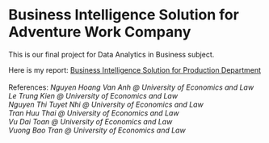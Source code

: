 # Business Intelligence Solution for Adventure Work Company

This is our final project for Data Analytics in Business subject.

Here is my report: [Business Intelligence Solution for Production Department](https://drive.google.com/file/d/1tRVuZ5KP3Bc5db7O3heD7NZilr2hIX78/view?usp=sharing)<br/><br/>
References:
<i>Nguyen Hoang Van Anh @ University of Economics and Law <br/>
Le Trung Kien @ University of Economics and Law <br/>
Nguyen Thi Tuyet Nhi @ University of Economics and Law <br/>
Tran Huu Thai @ University of Economics and Law <br/>
Vu Dai Toan @ University of Economics and Law <br/>
Vuong Bao Tran @ University of Economics and Law <br/>
  </i>
